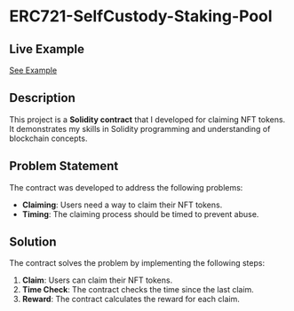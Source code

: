 # ERC721-SelfCustody-Staking-Pool

## Live Example
[See Example](https://polygonscan.com/address/0x0e240af1c99f903670372ce37fff6aa88597d347#code)

## Description

This project is a **Solidity contract** that I developed for claiming NFT tokens. It demonstrates my skills in Solidity programming and understanding of blockchain concepts.

## Problem Statement

The contract was developed to address the following problems:

- **Claiming**: Users need a way to claim their NFT tokens.
- **Timing**: The claiming process should be timed to prevent abuse.

## Solution

The contract solves the problem by implementing the following steps:

1. **Claim**: Users can claim their NFT tokens.
2. **Time Check**: The contract checks the time since the last claim.
3. **Reward**: The contract calculates the reward for each claim.